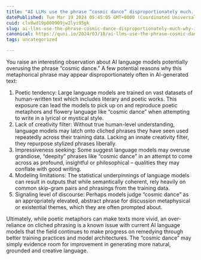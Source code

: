 ```yaml
---
title: "AI LLMs use the phrase “cosmic dance” disproportionately much. Why is that?"
datePublished: Tue Mar 19 2024 05:45:05 GMT+0000 (Coordinated Universal Time)
cuid: clv8wd19p000909jw2lyi95gk
slug: ai-llms-use-the-phrase-cosmic-dance-disproportionately-much-why-is-that
canonical: https://quni.io/2024/03/18/ai-llms-use-the-phrase-cosmic-dance-disproportionately-much-why-is-that/
tags: uncategorized

---
```


You raise an interesting observation about AI language models potentially overusing the phrase “cosmic dance.” A few potential reasons why this metaphorical phrase may appear disproportionately often in AI-generated text:

1.  Poetic tendency: Large language models are trained on vast datasets of human-written text which includes literary and poetic works. This exposure can lead the models to pick up on and reproduce poetic metaphors and flowery language like “cosmic dance” when attempting to write in a lyrical or mystical style.
2.  Lack of creativity filter: Without true human-level understanding, language models may latch onto cliched phrases they have seen used repeatedly across their training data. Lacking an innate creativity filter, they repurpose stylized phrases liberally.
3.  Impressiveness seeking: Some suggest language models may overuse grandiose, “deepity” phrases like “cosmic dance” in an attempt to come across as profound, insightful or philosophical – qualities they may conflate with good writing.
4.  Modeling limitations: The statistical underpinnings of language models can result in outputs that while semantically coherent, rely heavily on common skip-gram pairs and phrasings from the training data.
5.  Signaling level of discourse: Perhaps models judge “cosmic dance” as an appropriately elevated, abstract phrase for discussion metaphysical or existential themes, which they are often prompted about.

Ultimately, while poetic metaphors can make texts more vivid, an over-reliance on cliched phrasing is a known issue with current AI language models that the field continues to make progress on remedying through better training practices and model architectures. The “cosmic dance” may simply evidence room for improvement in generating more natural, grounded and creative language.